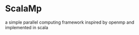 ScalaMp
=======

a simple parallel computing framework  inspired by openmp and  implemented in scala
